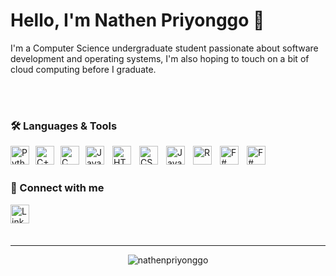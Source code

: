 # Hello, I'm Nathen Priyonggo 👋

I'm a Computer Science undergraduate student passionate about software development and operating systems, I'm also hoping to touch on a bit of cloud computing before I graduate.


<br><br>

### 🛠️ Languages & Tools
<a href="https://en.wikipedia.org/wiki/Python_(programming_language)" target="_blank">
  <img align="left" alt="Python" width="30px" style="margin-right:10px;" src="https://cdn.jsdelivr.net/gh/devicons/devicon/icons/python/python-original.svg" />
</a>
<a href="https://en.wikipedia.org/wiki/C%2B%2B" target="_blank">
  <img align="left" alt="C++" width="30px" style="margin-right:10px;" src="https://cdn.jsdelivr.net/gh/devicons/devicon/icons/cplusplus/cplusplus-original.svg" />
</a>
<a href="https://en.wikipedia.org/wiki/C_(programming_language)" target="_blank">
  <img align="left" alt="C" width="30px" style="margin-right:10px;" src="https://cdn.jsdelivr.net/gh/devicons/devicon@latest/icons/c/c-original.svg" />
</a>
<a href="https://en.wikipedia.org/wiki/Java_(programming_language)" target="_blank">
  <img align="left" alt="Java" width="30px" style="padding-right:10px;" src='https://cdn.jsdelivr.net/gh/devicons/devicon@latest/icons/java/java-original.svg' />
</a>
<a href="https://en.wikipedia.org/wiki/HTML" target="_blank">
  <img align="left" alt="HTML" width="30px" style="padding-right:10px;" src="https://cdn.jsdelivr.net/gh/devicons/devicon/icons/html5/html5-plain.svg" />
</a>
<a href="https://en.wikipedia.org/wiki/CSS" target="_blank">
  <img align="left" alt="CSS" width="30px" style="padding-right:10px;" src="https://cdn.jsdelivr.net/gh/devicons/devicon/icons/css3/css3-plain.svg" />
</a>
<a href="https://en.wikipedia.org/wiki/JavaScript" target="_blank">
  <img align="left" alt="JavaScript" width="30px" style="padding-right:10px;" src="https://cdn.jsdelivr.net/gh/devicons/devicon/icons/javascript/javascript-original.svg" />
</a>
<a href="https://en.wikipedia.org/wiki/R_(programming_language)" target="_blank">
  <img align="left" alt="R" width="30px" style="padding-right:10px;" src="https://cdn.jsdelivr.net/gh/devicons/devicon@latest/icons/r/r-original.svg" />
</a>
<a href="https://en.wikipedia.org/wiki/Visual_Basic_(.NET)" target="_blank">
  <img align="left" alt="F#" width="30px" style="padding-right:10px;" src="https://cdn.jsdelivr.net/gh/devicons/devicon@latest/icons/visualbasic/visualbasic-original.svg" />
</a>
<a href="https://en.wikipedia.org/wiki/F_Sharp_(programming_language)/" target="_blank">
  <img align="left" alt="F#" width="30px" style="padding-right:10px;" src="https://cdn.jsdelivr.net/gh/devicons/devicon@latest/icons/fsharp/fsharp-original.svg" />
</a>




<br>
<br>

### 💬 Connect with me
<a href="https://www.linkedin.com/in/npriyo" target="_blank">
  <img align="left" alt="LinkedIn" width="30px" style="padding-right:10px;" src="https://cdn.jsdelivr.net/gh/devicons/devicon@latest/icons/linkedin/linkedin-original.svg" />
</a>

<br>
<br>
<br>

---
<p align="center"> <img src="https://komarev.com/ghpvc/?username=nathenpriyonggo&label=Profile%20views&color=0e75b6&style=flat" alt="nathenpriyonggo" /> </p>

